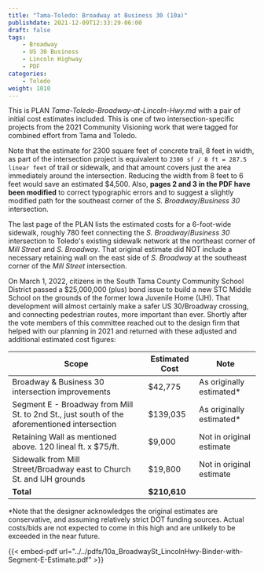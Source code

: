 ```yaml
---
title: "Tama-Toledo: Broadway at Business 30 (10a)"
publishdate: 2021-12-09T12:33:29-06:00
draft: false
tags:
    - Broadway
    - US 30 Business
    - Lincoln Highway
    - PDF
categories:
    - Toledo
weight: 1010
---
```

This is PLAN _Tama-Toledo-Broadway-at-Lincoln-Hwy.md_ with a pair of initial cost estimates included.  This is one of two intersection-specific projects from the 2021 Community Visioning work that were tagged for combined effort from Tama and Toledo.  

Note that the estimate for 2300 square feet of concrete trail, 8 feet in width, as part of the intersection project is equivalent to `2300 sf / 8 ft = 287.5 linear feet` of trail or sidewalk, and that amount covers just the area immediately around the intersection.  Reducing the width from 8 feet to 6 feet would save an estimated $4,500.  Also, **pages 2 and 3 in the PDF have been modified** to correct typographic errors and to suggest a slightly modified path for the southeast corner of the _S. Broadway_/_Business 30_ intersection.

The last page of the PLAN lists the estimated costs for a 6-foot-wide sidewalk, roughly 780 feet connecting the _S. Broadway_/_Business 30_ intersection to Toledo's existing sidewalk network at the northeast corner of _Mill Street_ and _S. Broadway_.  That original estimate did NOT include a necessary retaining wall on the east side of _S. Broadway_ at the southeast corner of the _Mill Street_ intersection.  

On March 1, 2022, citizens in the South Tama County Community School District passed a $25,000,000 (plus) bond issue to build a new STC Middle School on the grounds of the former Iowa Juvenile Home (IJH).  That development will almost certainly make a safer US 30/Broadway crossing, and connecting pedestrian routes, more important than ever.  Shortly after the vote members of this committee reached out to the design firm that helped with our planning in 2021 and returned with these adjusted and additional estimated cost figures:

  | Scope | Estimated Cost | Note |
  | ---   | --- | --- |
  | Broadway & Business 30 intersection improvements | $42,775 | As originally estimated* |
  | Segment E - Broadway from Mill St. to 2nd St., just south of the aforementioned intersection | $139,035 | As originally estimated* |
  | Retaining Wall as mentioned above. 120 lineal ft. x $75/ft. | $9,000 | Not in original estimate |
  | Sidewalk from Mill Street/Broadway east to Church St. and IJH grounds | $19,800 | Not in original estimate | 
  | **Total** | **$210,610** | |  
  <p/>

*Note that the designer acknowledges the original estimates are conservative, and assuming relatively strict DOT funding sources.  Actual costs/bids are not expected to come in this high and are unlikely to be exceeded in the near future.  


{{< embed-pdf url="../../pdfs/10a_BroadwaySt_LincolnHwy-Binder-with-Segment-E-Estimate.pdf" >}}
